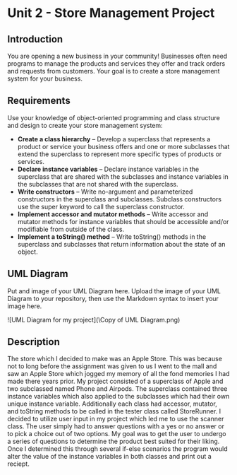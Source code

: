# Unit 2 - Store Management Project

## Introduction

You are opening a new business in your community! Businesses often need programs to manage the products and services they offer and track orders and requests from customers. Your goal is to create a store management system for your business.

## Requirements

Use your knowledge of object-oriented programming and class structure and design to create your store management system:
- **Create a class hierarchy** – Develop a superclass that represents a product or service your business offers and one or more subclasses that extend the superclass to represent more specific types of products or services.
- **Declare instance variables** – Declare instance variables in the superclass that are shared with the subclasses and instance variables in the subclasses that are not shared with the superclass.
- **Write constructors** – Write no-argument and parameterized constructors in the superclass and subclasses. Subclass constructors use the super keyword to call the superclass constructor.
- **Implement accessor and mutator methods** – Write accessor and mutator methods for instance variables that should be accessible and/or modifiable from outside of the class.
- **Implement a toString() method** – Write toString() methods in the superclass and subclasses that return information about the state of an object.

## UML Diagram

Put and image of your UML Diagram here. Upload the image of your UML Diagram to your repository, then use the Markdown syntax to insert your image here.

![UML Diagram for my project](\Copy of UML Diagram.png)

## Description
The store which I decided to make was an Apple Store. This was because not to long before the assignment was given to us I went to the mall and saw an Apple Store which jogged my memory of all the fond memories I had made there years prior. My project consisted of a superclass of Apple and two subclassed named Phone and Airpods. The superclass contained three instance variables which also applied to the subclasses which had their own unique instance variable. Additionally each class had accessor, mutator, and toString methods to be called in the tester class called StoreRunner. I decided to utilize user input in my project which led me to use the scanner class. The user simply had to answer questions with a yes or no answer or to pick a choice out of two options. My goal was to get the user to undergo a series of questions to determine the product best suited for their liking. Once I determined this through several if-else scenarios the program would alter the value of the instance variables in both classes and print out a reciept. 

